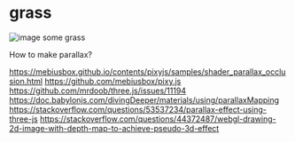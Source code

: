 # grass

![image](https://user-images.githubusercontent.com/6391152/131822053-2342ea52-e9ae-40f6-8649-302f20e7b369.png)
some grass

How to make parallax?

https://mebiusbox.github.io/contents/pixyjs/samples/shader_parallax_occlusion.html
https://github.com/mebiusbox/pixy.js
https://github.com/mrdoob/three.js/issues/11194
https://doc.babylonjs.com/divingDeeper/materials/using/parallaxMapping
https://stackoverflow.com/questions/53537234/parallax-effect-using-three-js
https://stackoverflow.com/questions/44372487/webgl-drawing-2d-image-with-depth-map-to-achieve-pseudo-3d-effect
